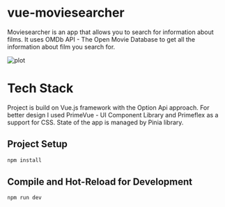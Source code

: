 # vue-moviesearcher

Moviesearcher is an app that allows you to search for information about films. It uses OMDb API - The Open Movie Database to get all the information about film you search for.

![plot](./src/assets/images/screens/homeview.png)

# Tech Stack

Project is build on Vue.js framework with the Option Api approach. For better design I used PrimeVue - UI Component Library and Primeflex as a support for CSS. State of the app is managed by Pinia library.

## Project Setup

```sh
npm install
```

## Compile and Hot-Reload for Development

```sh
npm run dev
```
